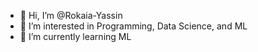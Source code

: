 - 👋 Hi, I’m @Rokaia-Yassin
- 👀 I’m interested in Programming, Data Science, and ML
- 🌱 I’m currently learning ML
